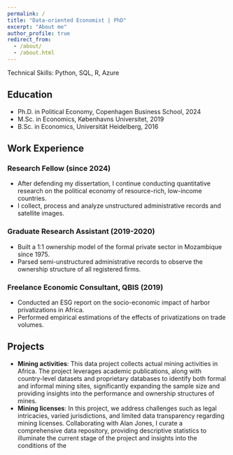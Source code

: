```yaml
---
permalink: /
title: "Data-oriented Economist | PhD"
excerpt: "About me"
author_profile: true
redirect_from: 
  - /about/
  - /about.html
---
```



Technical Skills: Python, SQL, R, Azure

## Education

- Ph.D. in Political Economy, Copenhagen Business School, 2024
- M.Sc. in Economics, Københavns Universitet, 2019
- B.Sc. in Economics, Universität Heidelberg, 2016

## Work Experience

### Research Fellow  (since 2024)

- After defending my dissertation, I continue conducting quantitative research on the political economy of resource-rich, low-income countries.
-  I collect, process and analyze unstructured administrative records and
satellite images.



### Graduate Research Assistant (2019-2020)

- Built a 1:1 ownership model of the formal private sector in Mozambique since 1975.
- Parsed semi-unstructured administrative records to observe the ownership structure of all registered firms.

### Freelance Economic Consultant, QBIS (2019)

- Conducted an ESG report on the socio-economic impact of harbor privatizations in Africa.
- Performed empirical estimations of the effects of privatizations on trade volumes.


## Projects

- **Mining activities**: This data project collects actual mining activities in Africa. The project leverages academic publications, along with country-level datasets and proprietary databases to identify both formal and informal mining sites, significantly expanding the sample size and providing insights into the performance and ownership structures of mines.
- **Mining licenses**: In this project, we address challenges such as legal intricacies, varied jurisdictions, and limited data transparency regarding mining licenses. Collaborating with Alan Jones, I curate a comprehensive data repository, providing descriptive statistics to illuminate the current stage of the project and insights into the conditions of the 


